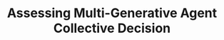 ---
layout: page
title: Assessing Multi-Generative Agent Collective Decision
description: A Case Study for Kendall Square Renovation
img: assets/img/Communication.jpg
redirect: ../assets/pdf/multi_agent_Gao_Xu_Dao.pdf
importance: 1
category: Predictive Modeling and Analysis
---